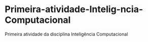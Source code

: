 # Primeira-atividade-Intelig-ncia-Computacional
Primeira atividade da disciplina Inteligência Computacional
